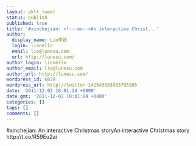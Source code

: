 ```yaml
---
layout: aktt_tweet
status: publish
published: true
title: '#xinchejian: <!--:en-->An interactive Christ...'
author:
  display_name: Lio李欧
  login: lionello
  email: lio@lunesu.com
  url: http://lunesu.com/
author_login: lionello
author_email: lio@lunesu.com
author_url: http://lunesu.com/
wordpress_id: 6839
wordpress_url: http://twitter-142543883983785985
date: '2011-12-02 18:01:24 +0800'
date_gmt: '2011-12-02 10:01:24 +0800'
categories: []
tags: []
comments: []
---
```

<p>#xinchejian: <!--:en-->An interactive Christmas story<!--:--><!--:zh-->An interactive Christmas story<!--:--> http:&#47;&#47;t.co&#47;R59Eu2ai</p>
